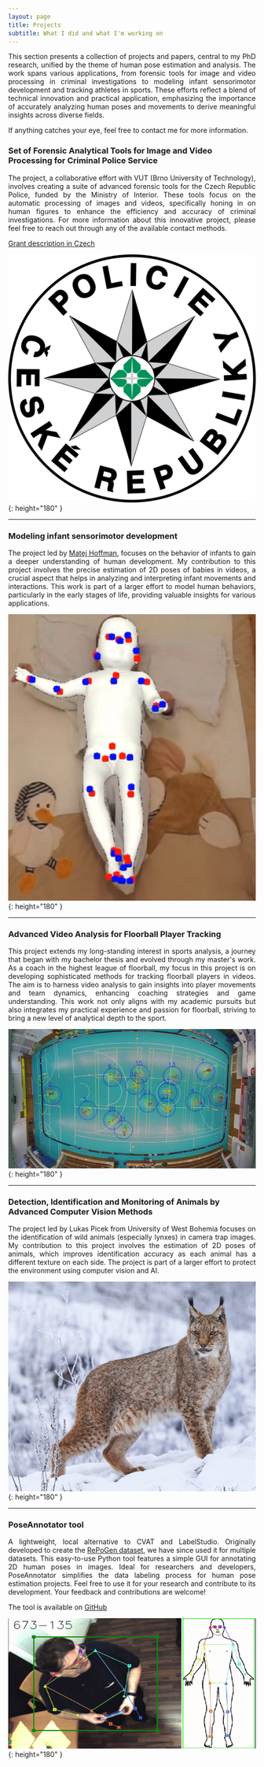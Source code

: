 ```yaml
---
layout: page
title: Projects
subtitle: What I did and what I'm working on
---
```


<div style="text-align: justify;">
This section presents a collection of projects and papers, central to my PhD research, unified by the theme of human pose estimation and analysis. The work spans various applications, from forensic tools for image and video processing in criminal investigations to modeling infant sensorimotor development and tracking athletes in sports. These efforts reflect a blend of technical innovation and practical application, emphasizing the importance of accurately analyzing human poses and movements to derive meaningful insights across diverse fields.
</div>

If anything catches your eye, feel free to contact me for more information.


### Set of Forensic Analytical Tools for Image and Video Processing for Criminal Police Service

<div style="text-align: justify;">
The project, a collaborative effort with VUT (Brno University of Technology), involves creating a suite of advanced forensic tools for the Czech Republic Police, funded by the Ministry of Interior. These tools focus on the automatic processing of images and videos, specifically honing in on human figures to enhance the efficiency and accuracy of criminal investigations. For more information about this innovative project, please feel free to reach out through any of the available contact methods.
</div>

[Grant description in Czech](https://starfos.tacr.cz/cs/projekty/VJ02010041)

![](/assets/img/PCR.png){: height="180" }

----------
### Modeling infant sensorimotor development

<div style="text-align: justify;">
The project led by <a href="https://sites.google.com/site/matejhof">Matej Hoffman</a>, focuses on the behavior of infants to gain a deeper understanding of human development. My contribution to this project involves the precise estimation of 2D poses of babies in videos, a crucial aspect that helps in analyzing and interpreting infant movements and interactions. This work is part of a larger effort to model human behaviors, particularly in the early stages of life, providing valuable insights for various applications.
</div>

![](/assets/img/Infants_image.png){: height="180" }

----------
### Advanced Video Analysis for Floorball Player Tracking

<div style="text-align: justify;">
This project extends my long-standing interest in sports analysis, a journey that began with my bachelor thesis and evolved through my master's work. As a coach in the highest league of floorball, my focus in this project is on developing sophisticated methods for tracking floorball players in videos. The aim is to harness video analysis to gain insights into player movements and team dynamics, enhancing coaching strategies and game understanding. This work not only aligns with my academic pursuits but also integrates my practical experience and passion for floorball, striving to bring a new level of analytical depth to the sport.
</div>

![](/assets/img/master_image.png){: height="180" }


----------
### Detection, Identification and Monitoring of Animals by Advanced Computer Vision Methods
<div style="text-align: justify;">
The project led by Lukas Picek from University of West Bohemia focuses on the identification of wild animals (especially lynxes) in camera trap images.
My contribution to this project involves the estimation of 2D poses of animals, which improves identification accuracy as each animal has a different texture on each side.
The project is part of a larger effort to protect the environment using computer vision and AI.
</div>

![](/assets/img/eurasian-lynx.jpg){: height="180" }

----------
### PoseAnnotator tool

<div style="text-align: justify;">
A lightweight, local alternative to CVAT and LabelStudio. Originally developed to create the <a href="https://mirapurkrabek.github.io/RePoGen-paper/">RePoGen dataset</a>, we have since used it for multiple datasets. This easy-to-use Python tool features a simple GUI for annotating 2D human poses in images. Ideal for researchers and developers, PoseAnnotator simplifies the data labeling process for human pose estimation projects. Feel free to use it for your research and contribute to its development. Your feedback and contributions are welcome!
</div>

The tool is available on [GitHub](https://github.com/MiraPurkrabek/PoseAnnotator/)

![](/assets/img/poseAnnotator_screenshot.png){: height="180" }

